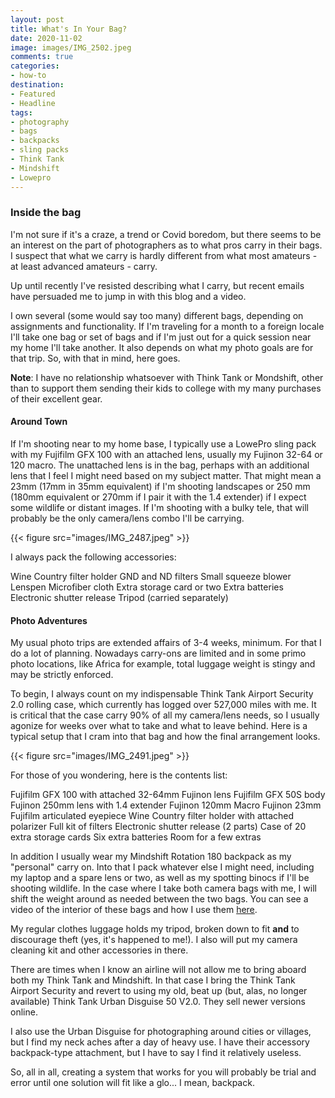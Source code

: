 ```yaml
---
layout: post
title: What's In Your Bag?
date: 2020-11-02
image: images/IMG_2502.jpeg
comments: true
categories: 
- how-to
destination: 
- Featured
- Headline
tags:
- photography
- bags
- backpacks
- sling packs
- Think Tank
- Mindshift
- Lowepro
---
```


### Inside the bag
		
I'm not sure if it's a craze, a trend or Covid boredom, but there seems to be an interest on the part of photographers as to what pros carry in their bags. I suspect that what we carry is hardly different from what most amateurs - at least advanced amateurs - carry.
	
Up until recently I've resisted describing what I carry, but recent emails have persuaded me to jump in with this blog and a video. 
	
I own several (some would say too many) different bags, depending on assignments and functionality. If I'm traveling for a month to a foreign locale I'll take one bag or set of bags and if I'm just out for a quick session near my home I'll take another. It also depends on what my photo goals are for that trip. So, with that in mind, here goes.  
	
**Note**: I have no relationship whatsoever with Think Tank or Mondshift, other than to support them sending their kids to college with my many purchases of their excellent gear.   
	
#### Around Town
	
If I'm shooting near to my home base, I typically use a LowePro sling pack with my Fujifilm GFX 100 with an attached lens, usually my Fujinon 32-64 or 120 macro. The unattached lens is in the bag, perhaps with an additional lens that I feel I might need based on my subject matter. That might mean a 23mm (17mm in 35mm equivalent) if I'm shooting landscapes or 250 mm (180mm equivalent or 270mm if I pair it with the 1.4 extender) if I expect some wildlife or distant images. 	If I'm shooting with a bulky tele, that will probably be the only camera/lens combo I'll be carrying.  

{{< figure src="images/IMG_2487.jpeg" >}}

I always pack the following accessories:

Wine Country filter holder
GND and ND filters
Small squeeze blower
Lenspen
Microfiber cloth
Extra storage card or two
Extra batteries
Electronic shutter release
Tripod (carried separately)

#### Photo Adventures

My usual photo trips are extended affairs of 3-4 weeks, minimum.  For that I do a lot of planning. Nowadays carry-ons are limited and in some primo photo locations, like Africa for example, total luggage weight is stingy and may be strictly enforced. 

To begin, I always count on my indispensable Think Tank Airport Security 2.0 rolling case, which currently has logged over 527,000 miles with me. It is critical that the case carry 90% of all my camera/lens needs, so I usually agonize for weeks over what to take and what to leave behind. Here is a typical setup that I cram into that bag and how the final arrangement looks. 

{{< figure src="images/IMG_2491.jpeg" >}}

For those of you wondering, here is the contents list:

Fujifilm GFX 100 with attached 32-64mm Fujinon lens
Fujifilm GFX 50S body
Fujinon 250mm lens with 1.4 extender
Fujinon 120mm Macro 
Fujinon 23mm
Fujifilm articulated eyepiece
Wine Country filter holder with attached polarizer
Full kit of filters
Electronic shutter release (2 parts)
Case of 20 extra storage cards
Six extra batteries
Room for a few extras

In addition I usually wear my Mindshift Rotation 180 backpack as my "personal" carry on. Into that I pack whatever else I might need, including my laptop and a spare lens or two, as well as my spotting binocs if I'll be shooting wildlife. In the case where I take both camera bags with me, I will shift the weight around as needed between the two bags. You can see a video of the interior of these bags and how I use them [here](https://youtu.be/ai5f2XhuLpc).

My regular clothes luggage holds my tripod, broken down to fit **and** to discourage theft (yes, it's happened to me!). I also will put my camera cleaning kit and other accessories in there. 

There are times when I know an airline will not allow me to bring aboard both my Think Tank and Mindshift. In that case I bring the Think Tank Airport Security and revert to using my old, beat up (but, alas, no longer available) Think Tank Urban Disguise 50 V2.0. They sell newer versions online. 

I also use the Urban Disguise for photographing around cities or villages, but I find my neck aches after a day of heavy use. I have their accessory backpack-type attachment, but I have to say I find it relatively useless. 

So, all in all, creating a system that works for you will probably be trial and error until one solution will fit like a glo... I mean, backpack. 

